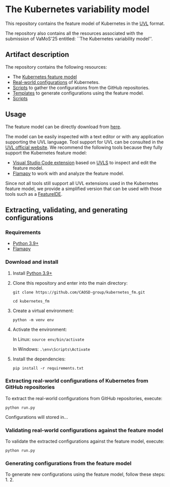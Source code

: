 # The Kubernetes variability model
This repository contains the feature model of Kubernetes in the [UVL](https://universal-variability-language.github.io/) format.

The repository also contains all the resources associated with the submission of VaMoS'25 entitled: ``The Kubernetes variability model''.

## Artifact description
The repository contains the following resources:
- The [Kubernetes feature model](variability_model/)
- [Real-world configurations](configurations/) of Kubernetes.
- [Scripts](scripts/) to gather the configurations from the GitHub repositories.
- [Templates](templates/) to generate configurations using the feature model.
- [Scripts]()

## Usage
The feature model can be directly download from [here]().

The model can be easily inspected with a text editor or with any application supporting the UVL language. 
Tool support for UVL can be consulted in the [UVL official website](https://universal-variability-language.github.io/).
We recommend the following tools because they fully support the Kubernetes feature model:
- [Visual Studio Code extension](https://marketplace.visualstudio.com/items?itemName=caradhras.uvls-code) based on [UVLS](https://github.com/Universal-Variability-Language/uvl-lsp) to inspect and edit the feature model.
- [Flamapy](https://flamapy.github.io/) to work with and analyze the feature model.

Since not all tools still support all UVL extensions used in the Kubernetes feature model, we provide a simplified version that can be used with those tools such as a [FeatureIDE](https://featureide.github.io/).

## Extracting, validating, and generating configurations

### Requirements
- [Python 3.9+](https://www.python.org/)
- [Flamapy](https://www.flamapy.org/)

### Download and install
1. Install [Python 3.9+](https://www.python.org/)
2. Clone this repository and enter into the main directory:

    `git clone https://github.com/CAOSD-group/kubernetes_fm.git`

    `cd kubernetes_fm` 
    
3. Create a virtual environment: 
   
   `python -m venv env`

4. Activate the environment: 
   
   In Linux: `source env/bin/activate`

   In Windows: `.\env\Scripts\Activate`

5. Install the dependencies: 
   
   `pip install -r requirements.txt`
   


### Extracting real-world configurations of Kubernetes from GitHub repositories
To extract the real-world configurations from GitHub repositories, execute:

   `python run.py`

Configurations will stored in...

### Validating real-world configurations against the feature model
To validate the extracted configurations against the feature model, execute:

   `python run.py`


### Generating configurations from the feature model
To generate new configurations using the feature model, follow these steps:
1.
2.

